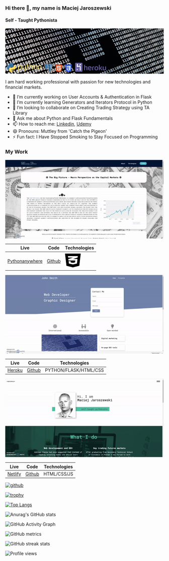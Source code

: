 ### Hi there 👋, my name is Maciej Jaroszewski
#### Self - Taught Pythonista
![I am GitHub Readme Generator's creator](https://github.com/mjaroszewski1979/mjaroszewski1979/blob/main/banner.png)

I am hard working professional with passion for new technologies and financial markets. 


- 🔭 I’m currently working on  User Accounts & Authentication in Flask 
- 🌱 I’m currently learning Generators and Iterators Protocol in Python 
- 👯 I’m looking to collaborate on Creating Trading Strategy using TA Library 
- 💬 Ask me about Python and Flask Fundamentals 
- 📫 How to reach me: [Linkedin](https://www.linkedin.com/in/maciej-jaroszewski-0aa0451bb/), [Udemy](https://www.udemy.com/user/maciej-jaroszewski-3/) 
- 😄 Pronouns: Muttley from 'Catch the Pigeon' 
- ⚡ Fun fact: I Have Stopped Smoking to Stay Focused on Programming  

### My Work

![caption](https://github.com/mjaroszewski1979/market_bias/blob/main/marketbias.gif) 

Live | Code | Technologies
---- | ---- | ------------
[Pythonanywhere](http://mjaroszewski.pythonanywhere.com/) | [Github](https://github.com/mjaroszewski1979/market_bias) |  <img src="https://github.com/mjaroszewski1979/mjaroszewski1979/blob/main/css3-alt-brands.svg" width="50" height="50">

![caption](https://github.com/mjaroszewski1979/johnsmith/blob/main/johnsmith.gif)

Live | Code | Technologies
---- | ---- | ------------
[Heroku](https://udemy-flask-smtplib.herokuapp.com/) | [Github](https://github.com/mjaroszewski1979/johnsmith) | PYTHON/FLASK/HTML/CSS

![caption](https://github.com/mjaroszewski1979/mjportfolio/blob/main/mjportfolio.gif)

Live | Code | Technologies
---- | ---- | ------------
[Netlify](https://mjaroszewski.icu/) | [Github](https://github.com/mjaroszewski1979/mjportfolio) | HTML/CSS/JS





[<img src='https://cdn.jsdelivr.net/npm/simple-icons@3.0.1/icons/github.svg' alt='github' height='40'>](https://github.com/mjaroszewski1979)  

[![trophy](https://github-profile-trophy.vercel.app/?username=mjaroszewski1979&theme=nord)](https://github.com/ryo-ma/github-profile-trophy)

[![Top Langs](https://github-readme-stats.vercel.app/api/top-langs/?username=mjaroszewski1979&theme=nord)](https://github.com/anuraghazra/github-readme-stats)

![Anurag's GitHub stats](https://github-readme-stats.vercel.app/api?username=mjaroszewski1979&theme=nord&show_icons=true)

![GitHub Activity Graph](https://activity-graph.herokuapp.com/graph?username=mjaroszewski1979&theme=nord)  

![GitHub metrics](https://metrics.lecoq.io/mjaroszewski1979)  

![GitHub streak stats](https://github-readme-streak-stats.herokuapp.com/?user=mjaroszewski1979&theme=nord)  

![Profile views](https://gpvc.arturio.dev/mjaroszewski1979)  
